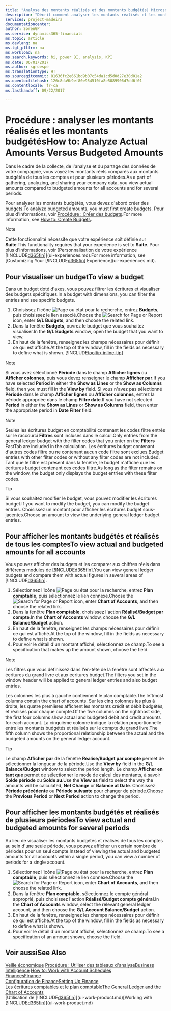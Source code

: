 ```yaml
---
title: "Analyse des montants réalisés et des montants budgétés| Microsoft Docs"
description: "Décrit comment analyser les montants réalisés et les montants budgétés."
services: project-madeira
documentationcenter: 
author: SorenGP
ms.service: dynamics365-financials
ms.topic: article
ms.devlang: na
ms.tgt_pltfrm: na
ms.workload: na
ms.search.keywords: bi, power BI, analysis, KPI
ms.date: 06/01/2017
ms.author: sgroespe
ms.translationtype: HT
ms.sourcegitcommit: 81636fc2e661bd9b07c54da1cd5d0d27e30d01a2
ms.openlocfilehash: 126c8da9b9ef80e954510fa8e5089906d7dd6f01
ms.contentlocale: fr-ca
ms.lasthandoff: 09/22/2017

---
```

# <a name="how-to-analyze-actual-amounts-versus-budgeted-amounts"></a><span data-ttu-id="e3f25-103">Procédure : analyser les montants réalisés et les montants budgétés</span><span class="sxs-lookup"><span data-stu-id="e3f25-103">How to: Analyze Actual Amounts Versus Budgeted Amounts</span></span>
<span data-ttu-id="e3f25-104">Dans le cadre de la collecte, de l'analyse et du partage des données de votre compagnie, vous voyez les montants réels comparés aux montants budgétés de tous les comptes et pour plusieurs périodes.</span><span class="sxs-lookup"><span data-stu-id="e3f25-104">As a part of gathering, analyzing, and sharing your company data, you view actual amounts compared to budgeted amounts for all accounts and for several periods.</span></span>

<span data-ttu-id="e3f25-105">Pour analyser les montants budgétés, vous devez d'abord créer des budgets.</span><span class="sxs-lookup"><span data-stu-id="e3f25-105">To analyze budgeted amounts, you must first create budgets.</span></span> <span data-ttu-id="e3f25-106">Pour plus d'informations, voir [Procédure : Créer des budgets](finance-how-create-budgets.md).</span><span class="sxs-lookup"><span data-stu-id="e3f25-106">For more information, see [How to: Create Budgets](finance-how-create-budgets.md).</span></span>

> [!NOTE]  
>   <span data-ttu-id="e3f25-107">Cette fonctionnalité nécessite que votre expérience soit définie sur **Suite**.</span><span class="sxs-lookup"><span data-stu-id="e3f25-107">This functionality requires that your experience is set to **Suite**.</span></span> <span data-ttu-id="e3f25-108">Pour plus d'informations, voir [Personnalisation de votre expérience [!INCLUDE[d365fin](includes/d365fin_md.md)]](ui-experiences.md).</span><span class="sxs-lookup"><span data-stu-id="e3f25-108">For more information, see [Customizing Your [!INCLUDE[d365fin](includes/d365fin_md.md)] Experience](ui-experiences.md).</span></span>

## <a name="to-view-a-budget"></a><span data-ttu-id="e3f25-109">Pour visualiser un budget</span><span class="sxs-lookup"><span data-stu-id="e3f25-109">To view a budget</span></span>
<span data-ttu-id="e3f25-110">Dans un budget doté d'axes, vous pouvez filtrer les écritures et visualiser des budgets spécifiques.</span><span class="sxs-lookup"><span data-stu-id="e3f25-110">In a budget with dimensions, you can filter the entries and see specific budgets.</span></span>

1. <span data-ttu-id="e3f25-111">Choisissez l'icône ![Page ou état pour la recherche](media/ui-search/search_small.png "icône Page ou état pour la recherche"), entrez **Budgets**, puis choisissez le lien associé.</span><span class="sxs-lookup"><span data-stu-id="e3f25-111">Choose the ![Search for Page or Report](media/ui-search/search_small.png "Search for Page or Report icon") icon, enter **G/L Budgets**, and then choose the related link.</span></span>
2. <span data-ttu-id="e3f25-112">Dans la fenêtre **Budgets**, ouvrez le budget que vous souhaitez visualiser.</span><span class="sxs-lookup"><span data-stu-id="e3f25-112">In the **G/L Budgets** window, open the budget that you want to view.</span></span>  
3. <span data-ttu-id="e3f25-113">En haut de la fenêtre, renseignez les champs nécessaires pour définir ce qui est affiché.</span><span class="sxs-lookup"><span data-stu-id="e3f25-113">At the top of the window, fill in the fields as necessary to define what is shown.</span></span> [!INCLUDE[tooltip-inline-tip](includes/tooltip-inline-tip_md.md)]

> [!NOTE]  
>   <span data-ttu-id="e3f25-114">Si vous avez sélectionné **Période** dans le champ **Afficher lignes** ou **Afficher colonnes**, puis vous devez renseigner le champ **Afficher par**.</span><span class="sxs-lookup"><span data-stu-id="e3f25-114">If you have selected **Period** in either the **Show as Lines** or the **Show as Columns** field, then you must fill in the **View by** field.</span></span> <span data-ttu-id="e3f25-115">Si vous n'avez pas sélectionné **Période** dans le champ **Afficher lignes** ou **Afficher colonnes**, entrez la période appropriée dans le champ **Filtre date**.</span><span class="sxs-lookup"><span data-stu-id="e3f25-115">If you have not selected **Period** in either the **Show as Lines** or **Show as Columns** field, then enter the appropriate period in **Date Filter** field.</span></span>  

> [!NOTE]  
>   <span data-ttu-id="e3f25-116">Seules les écritures budget en comptabilité contenant les codes filtre entrés sur le raccourci **Filtres** sont incluses dans le calcul.</span><span class="sxs-lookup"><span data-stu-id="e3f25-116">Only entries from the general ledger budget with the filter codes that you enter on the **Filters** FastTab are included in the calculation.</span></span> <span data-ttu-id="e3f25-117">Les écritures budget contenant d'autres codes filtre ou ne contenant aucun code filtre sont exclues.</span><span class="sxs-lookup"><span data-stu-id="e3f25-117">Budget entries with other filter codes or without any filter codes are not included.</span></span> <span data-ttu-id="e3f25-118">Tant que le filtre est présent dans la fenêtre, le budget n'affiche que les écritures budget contenant ces codes filtre.</span><span class="sxs-lookup"><span data-stu-id="e3f25-118">As long as the filter remains on the window, the budget only displays the budget entries with these filter codes.</span></span>  

> [!TIP]  
>   <span data-ttu-id="e3f25-119">Si vous souhaitez modifier le budget, vous pouvez modifier les écritures budget.</span><span class="sxs-lookup"><span data-stu-id="e3f25-119">If you want to modify the budget, you can modify the budget entries.</span></span> <span data-ttu-id="e3f25-120">Choisissez un montant pour afficher les écritures budget sous-jacentes.</span><span class="sxs-lookup"><span data-stu-id="e3f25-120">Choose an amount to view the underlying general ledger budget entries.</span></span>

## <a name="to-view-actual-and-budgeted-amounts-for-all-accounts"></a><span data-ttu-id="e3f25-121">Pour afficher les montants budgétés et réalisés de tous les comptes</span><span class="sxs-lookup"><span data-stu-id="e3f25-121">To view actual and budgeted amounts for all accounts</span></span>  
<span data-ttu-id="e3f25-122">Vous pouvez afficher des budgets et les comparer aux chiffres réels dans différents modules de [!INCLUDE[d365fin](includes/d365fin_md.md)].</span><span class="sxs-lookup"><span data-stu-id="e3f25-122">You can view general ledger budgets and compare them with actual figures in several areas of [!INCLUDE[d365fin](includes/d365fin_md.md)].</span></span>

1. <span data-ttu-id="e3f25-123">Sélectionnez l'icône ![Page ou état pour la recherche](media/ui-search/search_small.png "icône Page ou état pour la recherche"), entrez **Plan comptable**, puis sélectionnez le lien connexe.</span><span class="sxs-lookup"><span data-stu-id="e3f25-123">Choose the ![Search for Page or Report](media/ui-search/search_small.png "Search for Page or Report icon") icon, enter **Chart of Accounts**, and then choose the related link.</span></span>  
2. <span data-ttu-id="e3f25-124">Dans la fenêtre **Plan comptable**, choisissez l'action **Réalisé/Budget par compte**.</span><span class="sxs-lookup"><span data-stu-id="e3f25-124">In the **Chart of Accounts** window, choose the **G/L Balance/Budget** action.</span></span>
3. <span data-ttu-id="e3f25-125">En haut de la fenêtre, renseignez les champs nécessaires pour définir ce qui est affiché.</span><span class="sxs-lookup"><span data-stu-id="e3f25-125">At the top of the window, fill in the fields as necessary to define what is shown.</span></span>  
4. <span data-ttu-id="e3f25-126">Pour voir le détail d'un montant affiché, sélectionnez ce champ.</span><span class="sxs-lookup"><span data-stu-id="e3f25-126">To see a specification that makes up the amount shown, choose the field.</span></span>  

> [!NOTE]  
>   <span data-ttu-id="e3f25-127">Les filtres que vous définissez dans l'en-tête de la fenêtre sont affectés aux écritures du grand livre et aux écritures budget.</span><span class="sxs-lookup"><span data-stu-id="e3f25-127">The filters you set in the window header will be applied to general ledger entries and also budget entries.</span></span>

<span data-ttu-id="e3f25-128">Les colonnes les plus à gauche contiennent le plan comptable.</span><span class="sxs-lookup"><span data-stu-id="e3f25-128">The leftmost columns contain the chart of accounts.</span></span> <span data-ttu-id="e3f25-129">Sur les cinq colonnes les plus à droite, les quatre premières affichent les montants crédit et débit budgétés, et réalisés pour chaque compte.</span><span class="sxs-lookup"><span data-stu-id="e3f25-129">Of the five columns on the rightmost side, the first four columns show actual and budgeted debit and credit amounts for each account.</span></span> <span data-ttu-id="e3f25-130">La cinquième colonne indique la relation proportionnelle entre les montants budgétés et réalisés sur le compte du grand livre.</span><span class="sxs-lookup"><span data-stu-id="e3f25-130">The fifth column shows the proportional relationship between the actual and the budgeted amounts on the general ledger account.</span></span>  

> [!TIP]  
>   <span data-ttu-id="e3f25-131">Le champ **Afficher par** de la fenêtre **Réalisé/Budget par compte** permet de sélectionner la longueur de la période.</span><span class="sxs-lookup"><span data-stu-id="e3f25-131">Use the **View by** field in the **G/L Balance/Budget** window to select the period length.</span></span> <span data-ttu-id="e3f25-132">Le champ **Afficher en tant que** permet de sélectionner le mode de calcul des montants, à savoir **Solde période** ou **Solde au**.</span><span class="sxs-lookup"><span data-stu-id="e3f25-132">Use the **View as** field to select the way the amounts will be calculated, **Net Change** or **Balance at Date**.</span></span> <span data-ttu-id="e3f25-133">Choisissez **Période précédente** ou **Période suivante** pour changer de période.</span><span class="sxs-lookup"><span data-stu-id="e3f25-133">Choose the **Previous Period** or **Next Period** action to change the period.</span></span>  

## <a name="to-view-actual-and-budgeted-amounts-for-several-periods"></a><span data-ttu-id="e3f25-134">Pour afficher les montants budgétés et réalisés de plusieurs périodes</span><span class="sxs-lookup"><span data-stu-id="e3f25-134">To view actual and budgeted amounts for several periods</span></span>  
<span data-ttu-id="e3f25-135">Au lieu de visualiser les montants budgétés et réalisés de tous les comptes au sein d'une seule période, vous pouvez afficher un certain nombre de périodes pour un seul compte.</span><span class="sxs-lookup"><span data-stu-id="e3f25-135">Instead of viewing the actual and budgeted amounts for all accounts within a single period, you can view a number of periods for a single account.</span></span>  

1. <span data-ttu-id="e3f25-136">Sélectionnez l'icône ![Page ou état pour la recherche](media/ui-search/search_small.png "icône Page ou état pour la recherche"), entrez **Plan comptable**, puis sélectionnez le lien connexe.</span><span class="sxs-lookup"><span data-stu-id="e3f25-136">Choose the ![Search for Page or Report](media/ui-search/search_small.png "Search for Page or Report icon") icon, enter **Chart of Accounts**, and then choose the related link.</span></span>  
2. <span data-ttu-id="e3f25-137">Dans la fenêtre **Plan comptable**, sélectionnez le compte général approprié, puis choisissez l'action **Réalisé/Budget compte général**.</span><span class="sxs-lookup"><span data-stu-id="e3f25-137">In the **Chart of Accounts** window, select the relevant general ledger account, and then choose the **G/L Account Balance/Budget** action.</span></span>  
3. <span data-ttu-id="e3f25-138">En haut de la fenêtre, renseignez les champs nécessaires pour définir ce qui est affiché.</span><span class="sxs-lookup"><span data-stu-id="e3f25-138">At the top of the window, fill in the fields as necessary to define what is shown.</span></span>   
4. <span data-ttu-id="e3f25-139">Pour voir le détail d'un montant affiché, sélectionnez ce champ.</span><span class="sxs-lookup"><span data-stu-id="e3f25-139">To see a specification of an amount shown, choose the field.</span></span>  

## <a name="see-also"></a><span data-ttu-id="e3f25-140">Voir aussi</span><span class="sxs-lookup"><span data-stu-id="e3f25-140">See Also</span></span>
<span data-ttu-id="e3f25-141">[Veille économique](bi.md)
[Procédure : Utiliser des tableaux d'analyse](bi-how-work-account-schedule.md)</span><span class="sxs-lookup"><span data-stu-id="e3f25-141">[Business Intelligence](bi.md)
[How to: Work with Account Schedules](bi-how-work-account-schedule.md)</span></span>  
[<span data-ttu-id="e3f25-142">Finances</span><span class="sxs-lookup"><span data-stu-id="e3f25-142">Finance</span></span>](finance.md)  
[<span data-ttu-id="e3f25-143">Configuration de Finance</span><span class="sxs-lookup"><span data-stu-id="e3f25-143">Setting Up Finance</span></span>](finance-setup-finance.md)  
[<span data-ttu-id="e3f25-144">Les écritures comptables et le plan comptable</span><span class="sxs-lookup"><span data-stu-id="e3f25-144">The General Ledger and the Chart of Accounts</span></span>](finance-general-ledger.md)  
<span data-ttu-id="e3f25-145">[Utilisation de [!INCLUDE[d365fin](includes/d365fin_md.md)]](ui-work-product.md)</span><span class="sxs-lookup"><span data-stu-id="e3f25-145">[Working with [!INCLUDE[d365fin](includes/d365fin_md.md)]](ui-work-product.md)</span></span>  

